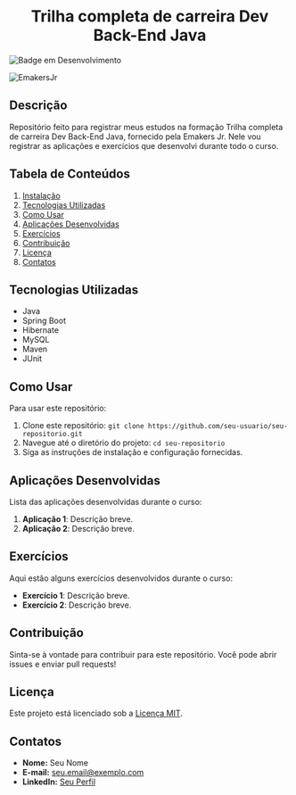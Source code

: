 <h1 align="center">Trilha completa de carreira Dev Back-End Java</h1>

![Badge em Desenvolvimento](http://img.shields.io/static/v1?label=STATUS&message=EM%20DESENVOLVIMENTO&color=GREEN&style=for-the-badge)

![EmakersJr](https://github.com/user-attachments/assets/15b147eb-cf0c-4c67-a542-7b03493208c3)

## Descrição

Repositório feito para registrar meus estudos na formação Trilha completa de carreira Dev Back-End Java, fornecido pela Emakers Jr. Nele vou registrar as aplicações e exercícios que desenvolvi durante todo o curso.

## Tabela de Conteúdos
1. [Instalação](#instalação)
2. [Tecnologias Utilizadas](#tecnologias-utilizadas)
3. [Como Usar](#como-usar)
4. [Aplicações Desenvolvidas](#aplicações-desenvolvidas)
5. [Exercícios](#exercícios)
6. [Contribuição](#contribuição)
7. [Licença](#licença)
8. [Contatos](#contatos)

## Tecnologias Utilizadas
- Java
- Spring Boot
- Hibernate
- MySQL
- Maven
- JUnit

## Como Usar
Para usar este repositório:
1. Clone este repositório: `git clone https://github.com/seu-usuario/seu-repositorio.git`
2. Navegue até o diretório do projeto: `cd seu-repositorio`
3. Siga as instruções de instalação e configuração fornecidas.

## Aplicações Desenvolvidas
Lista das aplicações desenvolvidas durante o curso:
1. **Aplicação 1**: Descrição breve.
2. **Aplicação 2**: Descrição breve.

## Exercícios
Aqui estão alguns exercícios desenvolvidos durante o curso:

- **Exercício 1**: Descrição breve.
- **Exercício 2**: Descrição breve.

## Contribuição
Sinta-se à vontade para contribuir para este repositório. Você pode abrir issues e enviar pull requests!

## Licença
Este projeto está licenciado sob a [Licença MIT](LICENSE).

## Contatos
- **Nome:** Seu Nome
- **E-mail:** seu.email@exemplo.com
- **LinkedIn:** [Seu Perfil](https://www.linkedin.com/in/seu-perfil)
